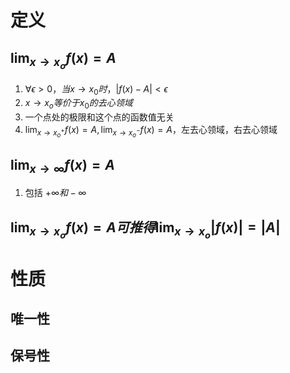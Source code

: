 # 定义
## $\lim_{x \to x_o}f(x)=A$

1. $\forall \epsilon >0，当 x \to x_0时，|f(x)-A|<\epsilon$
2. $x \to x_o等价于x_0的去心领域$
3. 一个点处的极限和这个点的函数值无关
4. $\lim_{x \to x_o^+}f(x)=A,\lim_{x \to x_o^-}f(x)=A$，左去心领域，右去心领域

## $\lim_{x \to \infty}f(x)=A$

1. 包括 $+\infty 和 -\infty$

## $\lim_{x \to x_o}f(x)=A可推得\lim_{x \to x_o}|f(x)|=|A|$

# 性质

## 唯一性

## 保号性
